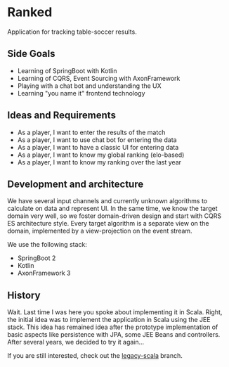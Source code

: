 # Ranked
Application for tracking table-soccer results. 

## Side Goals

- Learning of SpringBoot with Kotlin
- Learning of CQRS, Event Sourcing with AxonFramework
- Playing with a chat bot and understanding the UX
- Learning "you name it" frontend technology

## Ideas and Requirements

- As a player, I want to enter the results of the match
- As a player, I want to use chat bot for entering the data
- As a player, I want to have a classic UI for entering data
- As a player, I want to know my global ranking (elo-based)
- As a player, I want to know my ranking over the last year

## Development and architecture

We have several input channels and currently unknown algorithms to calculate on data and represent UI. In the same time, 
we know the target domain very well, so we foster domain-driven design and start with CQRS ES architecture style.
Every target algorithm is a separate view on the domain, implemented by a view-projection on the event stream.

We use the following stack:

- SpringBoot 2
- Kotlin
- AxonFramework 3

## History

Wait. Last time I was here you spoke about implementing it in Scala. Right, the initial idea was to implement the application 
in Scala using the JEE stack. This idea has remained idea after the prototype implementation of basic aspects like persistence with JPA, 
some JEE Beans and controllers. After several years, we decided to try it again...

If you are still interested, check out the [legacy-scala](https://github.com/holisticon/ranked/tree/legacy-scala) branch.
